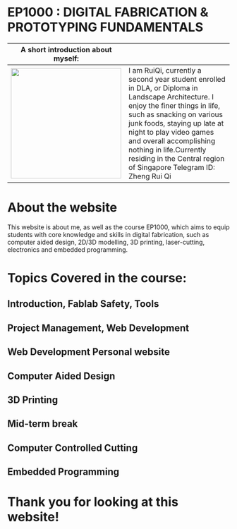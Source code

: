 # EP1000 : DIGITAL FABRICATION & PROTOTYPING FUNDAMENTALS

| A short introduction about myself:                                                                                                                  |                                                                                                                                                                                                                                                                                                                                                     |
| --------------------------------------------------------------------------------------------------------------------------------------------------- | --------------------------------------------------------------------------------------------------------------------------------------------------------------------------------------------------------------------------------------------------------------------------------------------------------------------------------------------------- |
| <img src="https://cdn.discordapp.com/attachments/667962453283569666/703510331300905020/WIN_20200423_18_09_30_Pro_2.jpg" title="" alt="" width="250"> | I am RuiQi, currently a second year student enrolled in DLA, or Diploma in Landscape Architecture. I enjoy the finer things in life, such as snacking on various junk foods, staying up late at night to play video games and overall accomplishing nothing in life.Currently residing in the Central region of Singapore Telegram ID: Zheng Rui Qi |

# About the website

 This website is about me, as well as the course EP1000, which aims to equip students with core knowledge and skills in digital fabrication, such as computer aided design, 2D/3D modelling, 3D printing, laser-cutting, electronics and embedded programming.

# Topics Covered in the course:

## Introduction, Fablab Safety, Tools

## Project Management, Web Development

## Web Development Personal website

## Computer Aided Design

## 3D Printing

## Mid-term break

## Computer Controlled Cutting

## Embedded Programming

# Thank you for looking at this website!
